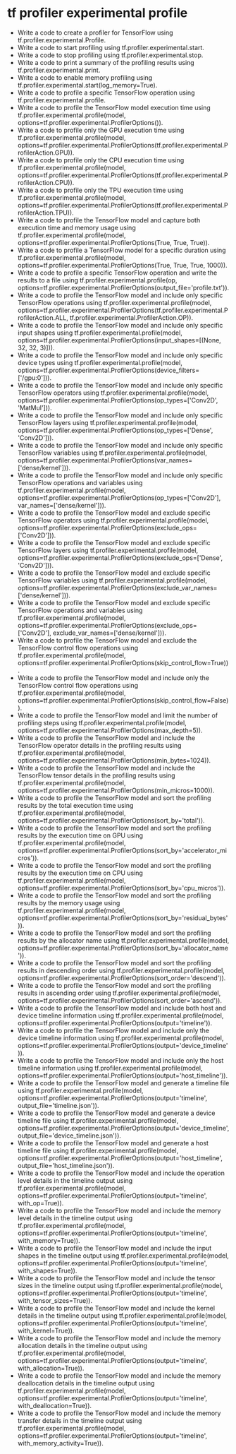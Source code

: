 # tf profiler experimental profile

- Write a code to create a profiler for TensorFlow using tf.profiler.experimental.Profile.
- Write a code to start profiling using tf.profiler.experimental.start.
- Write a code to stop profiling using tf.profiler.experimental.stop.
- Write a code to print a summary of the profiling results using tf.profiler.experimental.print.
- Write a code to enable memory profiling using tf.profiler.experimental.start(log_memory=True).
- Write a code to profile a specific TensorFlow operation using tf.profiler.experimental.profile.
- Write a code to profile the TensorFlow model execution time using tf.profiler.experimental.profile(model, options=tf.profiler.experimental.ProfilerOptions()).
- Write a code to profile only the GPU execution time using tf.profiler.experimental.profile(model, options=tf.profiler.experimental.ProfilerOptions(tf.profiler.experimental.ProfilerAction.GPU)).
- Write a code to profile only the CPU execution time using tf.profiler.experimental.profile(model, options=tf.profiler.experimental.ProfilerOptions(tf.profiler.experimental.ProfilerAction.CPU)).
- Write a code to profile only the TPU execution time using tf.profiler.experimental.profile(model, options=tf.profiler.experimental.ProfilerOptions(tf.profiler.experimental.ProfilerAction.TPU)).
- Write a code to profile the TensorFlow model and capture both execution time and memory usage using tf.profiler.experimental.profile(model, options=tf.profiler.experimental.ProfilerOptions(True, True, True)).
- Write a code to profile a TensorFlow model for a specific duration using tf.profiler.experimental.profile(model, options=tf.profiler.experimental.ProfilerOptions(True, True, True, 1000)).
- Write a code to profile a specific TensorFlow operation and write the results to a file using tf.profiler.experimental.profile(op, options=tf.profiler.experimental.ProfilerOptions(output_file='profile.txt')).
- Write a code to profile the TensorFlow model and include only specific TensorFlow operations using tf.profiler.experimental.profile(model, options=tf.profiler.experimental.ProfilerOptions(tf.profiler.experimental.ProfilerAction.ALL, tf.profiler.experimental.ProfilerAction.OP)).
- Write a code to profile the TensorFlow model and include only specific input shapes using tf.profiler.experimental.profile(model, options=tf.profiler.experimental.ProfilerOptions(input_shapes=[(None, 32, 32, 3)])).
- Write a code to profile the TensorFlow model and include only specific device types using tf.profiler.experimental.profile(model, options=tf.profiler.experimental.ProfilerOptions(device_filters=['/gpu:0'])).
- Write a code to profile the TensorFlow model and include only specific TensorFlow operators using tf.profiler.experimental.profile(model, options=tf.profiler.experimental.ProfilerOptions(op_types=['Conv2D', 'MatMul'])).
- Write a code to profile the TensorFlow model and include only specific TensorFlow layers using tf.profiler.experimental.profile(model, options=tf.profiler.experimental.ProfilerOptions(op_types=['Dense', 'Conv2D'])).
- Write a code to profile the TensorFlow model and include only specific TensorFlow variables using tf.profiler.experimental.profile(model, options=tf.profiler.experimental.ProfilerOptions(var_names=['dense/kernel'])).
- Write a code to profile the TensorFlow model and include only specific TensorFlow operations and variables using tf.profiler.experimental.profile(model, options=tf.profiler.experimental.ProfilerOptions(op_types=['Conv2D'], var_names=['dense/kernel'])).
- Write a code to profile the TensorFlow model and exclude specific TensorFlow operators using tf.profiler.experimental.profile(model, options=tf.profiler.experimental.ProfilerOptions(exclude_ops=['Conv2D'])).
- Write a code to profile the TensorFlow model and exclude specific TensorFlow layers using tf.profiler.experimental.profile(model, options=tf.profiler.experimental.ProfilerOptions(exclude_ops=['Dense', 'Conv2D'])).
- Write a code to profile the TensorFlow model and exclude specific TensorFlow variables using tf.profiler.experimental.profile(model, options=tf.profiler.experimental.ProfilerOptions(exclude_var_names=['dense/kernel'])).
- Write a code to profile the TensorFlow model and exclude specific TensorFlow operations and variables using tf.profiler.experimental.profile(model, options=tf.profiler.experimental.ProfilerOptions(exclude_ops=['Conv2D'], exclude_var_names=['dense/kernel'])).
- Write a code to profile the TensorFlow model and exclude the TensorFlow control flow operations using tf.profiler.experimental.profile(model, options=tf.profiler.experimental.ProfilerOptions(skip_control_flow=True)).
- Write a code to profile the TensorFlow model and include only the TensorFlow control flow operations using tf.profiler.experimental.profile(model, options=tf.profiler.experimental.ProfilerOptions(skip_control_flow=False)).
- Write a code to profile the TensorFlow model and limit the number of profiling steps using tf.profiler.experimental.profile(model, options=tf.profiler.experimental.ProfilerOptions(max_depth=5)).
- Write a code to profile the TensorFlow model and include the TensorFlow operator details in the profiling results using tf.profiler.experimental.profile(model, options=tf.profiler.experimental.ProfilerOptions(min_bytes=1024)).
- Write a code to profile the TensorFlow model and include the TensorFlow tensor details in the profiling results using tf.profiler.experimental.profile(model, options=tf.profiler.experimental.ProfilerOptions(min_micros=1000)).
- Write a code to profile the TensorFlow model and sort the profiling results by the total execution time using tf.profiler.experimental.profile(model, options=tf.profiler.experimental.ProfilerOptions(sort_by='total')).
- Write a code to profile the TensorFlow model and sort the profiling results by the execution time on GPU using tf.profiler.experimental.profile(model, options=tf.profiler.experimental.ProfilerOptions(sort_by='accelerator_micros')).
- Write a code to profile the TensorFlow model and sort the profiling results by the execution time on CPU using tf.profiler.experimental.profile(model, options=tf.profiler.experimental.ProfilerOptions(sort_by='cpu_micros')).
- Write a code to profile the TensorFlow model and sort the profiling results by the memory usage using tf.profiler.experimental.profile(model, options=tf.profiler.experimental.ProfilerOptions(sort_by='residual_bytes')).
- Write a code to profile the TensorFlow model and sort the profiling results by the allocator name using tf.profiler.experimental.profile(model, options=tf.profiler.experimental.ProfilerOptions(sort_by='allocator_name')).
- Write a code to profile the TensorFlow model and sort the profiling results in descending order using tf.profiler.experimental.profile(model, options=tf.profiler.experimental.ProfilerOptions(sort_order='descend')).
- Write a code to profile the TensorFlow model and sort the profiling results in ascending order using tf.profiler.experimental.profile(model, options=tf.profiler.experimental.ProfilerOptions(sort_order='ascend')).
- Write a code to profile the TensorFlow model and include both host and device timeline information using tf.profiler.experimental.profile(model, options=tf.profiler.experimental.ProfilerOptions(output='timeline')).
- Write a code to profile the TensorFlow model and include only the device timeline information using tf.profiler.experimental.profile(model, options=tf.profiler.experimental.ProfilerOptions(output='device_timeline')).
- Write a code to profile the TensorFlow model and include only the host timeline information using tf.profiler.experimental.profile(model, options=tf.profiler.experimental.ProfilerOptions(output='host_timeline')).
- Write a code to profile the TensorFlow model and generate a timeline file using tf.profiler.experimental.profile(model, options=tf.profiler.experimental.ProfilerOptions(output='timeline', output_file='timeline.json')).
- Write a code to profile the TensorFlow model and generate a device timeline file using tf.profiler.experimental.profile(model, options=tf.profiler.experimental.ProfilerOptions(output='device_timeline', output_file='device_timeline.json')).
- Write a code to profile the TensorFlow model and generate a host timeline file using tf.profiler.experimental.profile(model, options=tf.profiler.experimental.ProfilerOptions(output='host_timeline', output_file='host_timeline.json')).
- Write a code to profile the TensorFlow model and include the operation level details in the timeline output using tf.profiler.experimental.profile(model, options=tf.profiler.experimental.ProfilerOptions(output='timeline', with_op=True)).
- Write a code to profile the TensorFlow model and include the memory level details in the timeline output using tf.profiler.experimental.profile(model, options=tf.profiler.experimental.ProfilerOptions(output='timeline', with_memory=True)).
- Write a code to profile the TensorFlow model and include the input shapes in the timeline output using tf.profiler.experimental.profile(model, options=tf.profiler.experimental.ProfilerOptions(output='timeline', with_shapes=True)).
- Write a code to profile the TensorFlow model and include the tensor sizes in the timeline output using tf.profiler.experimental.profile(model, options=tf.profiler.experimental.ProfilerOptions(output='timeline', with_tensor_sizes=True)).
- Write a code to profile the TensorFlow model and include the kernel details in the timeline output using tf.profiler.experimental.profile(model, options=tf.profiler.experimental.ProfilerOptions(output='timeline', with_kernel=True)).
- Write a code to profile the TensorFlow model and include the memory allocation details in the timeline output using tf.profiler.experimental.profile(model, options=tf.profiler.experimental.ProfilerOptions(output='timeline', with_allocation=True)).
- Write a code to profile the TensorFlow model and include the memory deallocation details in the timeline output using tf.profiler.experimental.profile(model, options=tf.profiler.experimental.ProfilerOptions(output='timeline', with_deallocation=True)).
- Write a code to profile the TensorFlow model and include the memory transfer details in the timeline output using tf.profiler.experimental.profile(model, options=tf.profiler.experimental.ProfilerOptions(output='timeline', with_memory_activity=True)).
